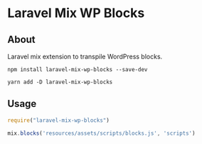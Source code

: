 # Laravel Mix WP Blocks

## About

Laravel mix extension to transpile WordPress blocks.

`npm install laravel-mix-wp-blocks --save-dev`

`yarn add -D laravel-mix-wp-blocks`

## Usage

```js
require("laravel-mix-wp-blocks")

mix.blocks('resources/assets/scripts/blocks.js', 'scripts')
```

